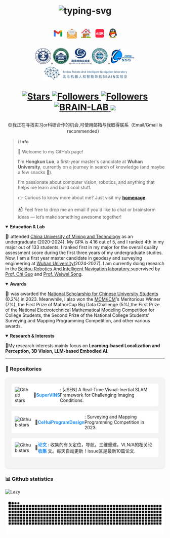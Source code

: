 <h1 align="center">
<p align="center">
   <img src="https://readme-typing-svg.herokuapp.com?font=Zhi+Mang+Xing&size=28&pause=1000&color=232488&background=37418000&center=%E7%9C%9F%E7%9A%84&vCenter=%E7%9C%9F%E7%9A%84&multiline=true&repeat=%E7%9C%9F%E7%9A%84&random=%E7%9C%9F%E7%9A%84&width=435&lines=%E5%85%89%E8%80%8C%E4%B8%8D%E8%80%80%EF%BC%8C%E9%9D%99%E6%B0%B4%E6%B5%81%E6%B7%B1+-%E3%80%8A%E9%81%93%E5%BE%B7%E7%BB%8F%E3%80%8B" alt="typing-svg">
</p>
</h1>

<h1 align="center">
<p align="center">
<a href="mailto:luohongkun0715@gmail.com" target="_blank"><img src="./images/gmail.png" height="31px" style="margin-bottom:-4px"></a>&nbsp;
<a href="mailto:luohongkun@whu.edu.cn" target="_blank"><img src="./images/email.png" height="31px" style="margin-bottom:-5px"></a>&nbsp;
<a href="https://luohongkun.com/" target="_blank"><img src="./images/house.png" height="30px" style="margin-bottom:-3px"></a>&nbsp;
<!-- <a href="https://scholar.google.com/citations?user=YGJnL3AAAAAJ&hl=zh-CN" target="_blank"><img src="./images/google_scholar.png" height="30px" style="margin-bottom:-3px"></a>&nbsp; -->
<!-- <a href="https://x.com/LuoHongKun2002" target="_blank"><img src="./images/X_icon.png" height="30px" style="margin-bottom:-3px"></a>&nbsp; -->
<!-- <a href="https://www.zhihu.com/people/xiu-xue-chu-neng-ing" target="_blank"><img src="./images/zhihu.png" height="30px" style="margin-bottom:-3px"></a>&nbsp;  -->
<a href="https://www.xiaohongshu.com/user/profile/65955d5e00000000220065a9" target="_blank"><img src="./images/xiaohongshu.png" height="31px" style="margin-bottom:-4px"></a>&nbsp;
<!-- <a href="https://space.bilibili.com/688837845?spm_id_from=333.1007.0.0" target="_blank"><img src="./images/bilibili.png" height="30px" style="margin-bottom:-3px"></a>&nbsp; -->
<a href="./images/qq_num.png" target="_blank"><img src="./images/QQ.png" height="30px" style="margin-bottom:-3px"></a>
</p>
<p align="center">
    <a href="https://www.cumt.edu.cn/">
        <img src="./images/CUMT1.png" height="50px" style="margin-bottom:-3px">
    </a>
    <a href="https://www.whu.edu.cn/">
        <img src="./images/WHU.png" height="50px" style="margin-bottom:-3px">
    </a>
    <a href="https://luojia.whu.edu.cn/">
        <img src="./images/LuoJia.png" height="50px" style="margin-bottom:-3px">
    </a>
    <!-- <a href="https://cesi.cumt.edu.cn/">
        <img src="./images/HUANCE.png" height="50px" style="margin-bottom:-3px">
    </a> -->
    <a href="https://main.sgg.whu.edu.cn/">
        <img src="./images/SGG1.png" height="50px" style="margin-bottom:-3px">
    </a>
    <a href="https://gnsscenter.whu.edu.cn/">
        <img src="./images/GNSS.png" height="50px" style="margin-bottom:-3px">
    </a>
    <a href="https://www.zhiyuteam.com/">
        <img src="./images/BRAIN.png" height="50px" style="margin-bottom:-3px">
    </a>
</p>
<p  align="center">
  <a href="https://github.com/luohongk">
    <img src="https://img.shields.io/github/stars/luohongk?logo=polestar" alt="Stars">
  </a>
  <a href="https://github.com/luohongk?tab=followers">
    <img src="https://img.shields.io/github/followers/luohongk?logo=githubsponsors&logoColor=%23E93839" alt="Followers">
  </a>
   <a href="https://luohongkun.com/">
    <img src="https://img.shields.io/badge/homepage-luohongkun.com-brightgreen?style=social&logo=wwe&color=F44336" alt="Followers">
   </a>
   <a href="https://www.zhiyuteam.com/">
    <img src="https://img.shields.io/badge/WHU-BRAIN_LAB-brightgreen?style=social&logo=wikiversity" alt="BRAIN-LAB">
  </a>
  <!-- <a title="Hits" target="_blank" href="https://github.com/luohongk/luohongk"><img src="https://api.visitorbadge.io/api/visitors?path=luohongk&label=Visitors&labelColor=%23697689&countColor=%23fafafa&style=plastic&labelStyle=none" >
  </a> -->
    <!-- <a title="X" target="_blank" href="https://x.com/LuoHongKun2002"><img src="https://img.shields.io/twitter/follow/LuoHongKun2002" > -->
    <a title="xiaohongshu" target="_blank" href="https://www.xiaohongshu.com/user/profile/65955d5e00000000220065a9"><img src="https://img.shields.io/badge/%E4%B8%80%E6%A0%B9%E7%BD%97%E5%B8%88%E7%B2%89-brightgreen?style=social&logo=xiaohongshu" >
  </a>
</p>
</h1>
<p align="center">
<a>😊我正在寻找实习or科研合作的机会,可使用邮箱与我取得联系（Email/Gmail is recommended）</a>&nbsp;
</p>
<!-- ### $\color{#B733DB}{Welcome \hspace{0.4em} to \hspace{0.4em} my \hspace{0.4em} github. If \hspace{0.4em} you \hspace{0.4em} want \hspace{0.4em} to \hspace{0.4em} know \hspace{0.4em} more \hspace{0.4em} about \hspace{0.4em} me, please \hspace{0.4em} click}$  -->

> ℹ️ **Info**  
>
> 👋 Welcome to my GitHub page!  
>
> I'm **Hongkun Luo**, a first-year master's candidate at **Wuhan University**, currently on a journey in search of knowledge (and maybe a few snacks 🤣).  
>
> I'm passionate about computer vision, robotics, and anything that helps me learn and build cool stuff.  
>
> 👉 Curious to know more about me? Just visit my [**homepage**](https://luohongkun.com/).  
>
> 📬 Feel free to drop me an email if you'd like to chat or brainstorm ideas — let’s make something awesome together!

<details open>
  <summary><strong>Education & Lab</strong></summary>
  <p>🌟I attended <a href="https://cesi.cumt.edu.cn/">China University of Mining and Technology</a> as an undergraduate (2020-2024). My GPA is 4.16 out of 5, and I ranked 4th in my major out of 133 students. I ranked first in my major for the overall quality assessment score during the first three years of my undergraduate studies. Now, I am a first year master candidate in geodesy and surveying engineering at <a href="https://www.sgg.whu.edu.cn/">Wuhan University</a>(2024-2027). I am currently doing research in the <a href="https://www.zhiyuteam.com/">Beidou Robotics And Intelligent Navigation laboratory</a>,supervised by <a href="https://jszy.whu.edu.cn/guochi/zh_CN/index.htm">Prof. Chi Guo</a> and <a href="https://gnsscenter.whu.edu.cn/info/1301/1081.htm">Prof. Weiwei Song</a>.
</p>
</details>
<details open>
<summary><strong>Awards</strong></summary>
  <p>🌟I was awarded the <a href="http://www.moe.gov.cn/srcsite/A05/s7505/202401/t20240117_1100766.html">National Scholarship for Chinese University Students</a> (0.2%) in 2023. Meanwhile, I also won the <a href="https://www.comap.com/contests/mcm-icm">MCM/ICM</a>'s Meritorious Winner (7%), the First Prize of MathorCup Big Data Challenge (5%),the First Prize of the National Electrotechnical Mathematical Modeling Competition for College Students, the Second Prize of the National College Students' Surveying and Mapping Programming Competition, and other various awards.
</p>
</details>
<details open>
<summary><strong>Research & Interests</strong></summary>
<p>🌟My research interests mainly focus on <b>Learning-based Localization and Perception, 3D Vision, LLM-based Embodied AI</b>.
</p>
</details>
<!-- ### $\color{red}{📧Feel \hspace{0.4em} free \hspace{0.4em} to \hspace{0.4em} contact \hspace{0.4em} me \hspace{0.4em} by \hspace{0.4em} email \hspace{0.4em} if \hspace{0.4em} you \hspace{0.4em} are \hspace{0.4em} interested \hspace{0.4em} in \hspace{0.4em} discussing \hspace{0.4em} or \hspace{0.4em} collaborating \hspace{0.4em} with \hspace{0.4em} me.}$ -->
<hr>

### 📁 Repositories
<div style="background-color: #f4f4f4; padding: 20px; border-radius: 10px; box-shadow: 0 2px 5px rgba(0, 0, 0, 0.1);">
  <div style="margin-bottom: 15px; padding: 10px; background-color: #fff; border-radius: 5px; display: flex; align-items: center;">
    <img src="https://img.shields.io/github/stars/luohongk/SuperVINS?style=plastic&logo=polestar&logoColor=%232E0707&logoSize=0.2&label=All%20Stars&labelColor=%20%233e8af4&color=%23D8ECF2" alt="Github stars" style="margin-right: 10px;">
    📂 <a href="https://github.com/luohongk/SuperVINS" style="color: #1e90ff; text-decoration: none; font-weight: bold;">SuperVINS</a> : [JSEN] A Real-Time Visual-Inertial SLAM Framework for Challenging Imaging Conditions.
  </div>
  <div style="margin-bottom: 15px; padding: 10px; background-color: #fff; border-radius: 5px; display: flex; align-items: center;">
    <img src="https://img.shields.io/github/stars/luohongk/CeHuiProgramDesign?style=plastic&logo=polestar&logoColor=%232E0707&logoSize=0.2&label=All%20Stars&labelColor=%20%233e8af4&color=%23D8ECF2" alt="Github stars" style="margin-right: 10px;">
    📂 <a href="https://github.com/luohongk/CeHuiProgramDesign" style="color: #1e90ff; text-decoration: none; font-weight: bold;">CeHuiProgramDesign</a> : Surveying and Mapping Programming Competition in 2023.
  </div>
  <div style="margin-bottom: 15px; padding: 10px; background-color: #fff; border-radius: 5px; display: flex; align-items: center;">
    <img src="https://img.shields.io/github/stars/luohongk/Awesome-Localization-And-3D-Reconstruction-From-Arxiv?style=plastic&logo=polestar&logoColor=%232E0707&logoSize=0.2&label=All%20Stars&labelColor=%20%233e8af4&color=%23D8ECF2" alt="Github stars" style="margin-right: 10px;">
    📂 <a href="https://github.com/luohongk/Awesome-Localization-And-3D-Reconstruction-From-Arxiv" style="color: #1e90ff; text-decoration: none; font-weight: bold;">论文收集</a> : 收集的有关定位，导航，三维重建，VLN/A的相关论文。每天自动更新！issue区是最新10篇论文.
  </div>
</div>

### 📊 Github statistics

<img src="https://github-readme-activity-graph.vercel.app/graph?username=luohongk&theme=minimal&custom_title=Activity&radius=30&height=250" alt="Lazy">

![Snake animation](https://raw.githubusercontent.com/luohongk/luohongk/output/github-contribution-grid-snake.svg)
</table>
